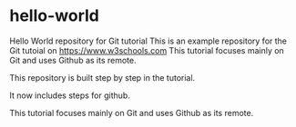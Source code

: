 # hello-world
Hello World repository for Git tutorial
This is an example repository for the Git tutoial on https://www.w3schools.com
This tutorial focuses mainly on Git and uses Github as its remote.

This repository is built step by step in the tutorial.

It now includes steps for github.

This tutorial focuses mainly on Git and uses Github as its remote.
